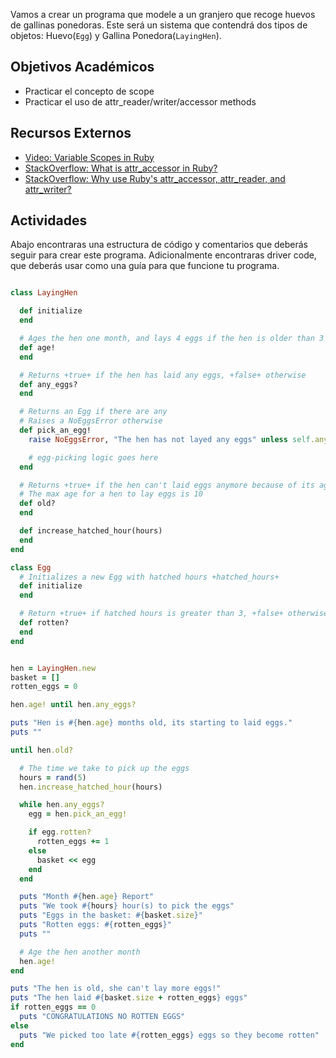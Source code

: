 Vamos a crear un programa que modele a un granjero que recoge huevos de gallinas ponedoras. Este será un sistema que contendrá dos tipos de objetos: Huevo(`Egg`) y Gallina Ponedora(`LayingHen`).


## Objetivos Académicos

- Practicar el concepto de scope
- Practicar el uso de attr_reader/writer/accessor methods  

## Recursos Externos
- [Video: Variable Scopes in Ruby](https://www.youtube.com/watch?v=iLxKNUFHAnY)
- [StackOverflow: What is attr_accessor in Ruby?](http://stackoverflow.com/questions/4370960/what-is-attr-accessor-in-ruby)
- [StackOverflow: Why use Ruby's attr_accessor, attr_reader, and attr_writer?](http://stackoverflow.com/questions/5046831/why-use-rubys-attr-accessor-attr-reader-and-attr-writer)

## Actividades

Abajo encontraras una estructura de código y comentarios que deberás seguir para crear este programa. Adicionalmente encontraras driver code, que deberás usar como una guía para que funcione tu programa.


```ruby

class LayingHen

  def initialize
  end

  # Ages the hen one month, and lays 4 eggs if the hen is older than 3 months
  def age!
  end

  # Returns +true+ if the hen has laid any eggs, +false+ otherwise
  def any_eggs?
  end

  # Returns an Egg if there are any
  # Raises a NoEggsError otherwise
  def pick_an_egg!
    raise NoEggsError, "The hen has not layed any eggs" unless self.any_eggs?

    # egg-picking logic goes here
  end

  # Returns +true+ if the hen can't laid eggs anymore because of its age, +false+ otherwise.
  # The max age for a hen to lay eggs is 10
  def old?
  end

  def increase_hatched_hour(hours)
  end
end

class Egg
  # Initializes a new Egg with hatched hours +hatched_hours+
  def initialize
  end

  # Return +true+ if hatched hours is greater than 3, +false+ otherwise
  def rotten?
  end
end


hen = LayingHen.new
basket = []
rotten_eggs = 0

hen.age! until hen.any_eggs?

puts "Hen is #{hen.age} months old, its starting to laid eggs."
puts ""

until hen.old?

  # The time we take to pick up the eggs
  hours = rand(5)
  hen.increase_hatched_hour(hours)

  while hen.any_eggs?
    egg = hen.pick_an_egg!

    if egg.rotten?
      rotten_eggs += 1
    else
      basket << egg
    end
  end

  puts "Month #{hen.age} Report"
  puts "We took #{hours} hour(s) to pick the eggs"
  puts "Eggs in the basket: #{basket.size}"
  puts "Rotten eggs: #{rotten_eggs}"
  puts ""

  # Age the hen another month
  hen.age!
end

puts "The hen is old, she can't lay more eggs!"
puts "The hen laid #{basket.size + rotten_eggs} eggs"
if rotten_eggs == 0
  puts "CONGRATULATIONS NO ROTTEN EGGS"
else
  puts "We picked too late #{rotten_eggs} eggs so they become rotten"
end


```
